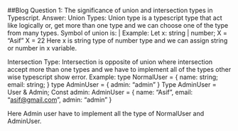 ##Blog Question 1: The significance of union and intersection types in Typescript.
Answer:
Union Types: Union type is a typescript type that act like logically or, get more than one type and we can choose one of the type from many types. Symbol of union is: |
Example:
Let x: string | number;
X = “Asif”
X = 22
Here x is string type of number type and we can assign string or number in x variable.

Intersection Type: Intersection is opposite of union where intersection accept more than one types and we have to implement all of the types other wise typescript show error.
Example:
type NormalUser = {
name: string;
email: string;
}
type AdminUser = {
admin: “admin”
}
Type AdminUser = User & Admin;
Const admin: AdminUser = {
name: “Asif”,
email: “asif@gmail.com”,
admin: “admin”
}

Here Admin user have to implement all the type of NormalUser and AdminUser.
